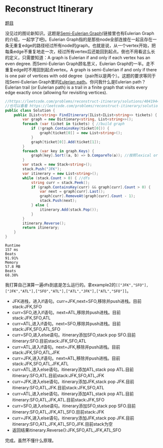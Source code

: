 # Reconstruct Itinerary

[题目](https://leetcode.com/problems/reconstruct-itinerary)

没见过的图论新知识。这题是[Semi-Eulerian Graph](http://mathonline.wikidot.com/eulerian-graphs-and-semi-eulerian-graphs)(链接里也有Eulerian Graph的介绍，一起学了吧)。Eulerian Graph指的是那些node全部连接在一起且存在一条无重复edge的路径经过所有node的graph。也就是说，从一个vertex开始，把每条edge不重复地走一次，经过所有vertex后还能回到起点。倒也不用看这么长的定义，只需要知道：A graph is Eulerian if and only if each vertex has an even degree. 而Semi-Eulerian Graph顾名思义，Eulerian Graph的一半。走不重复edge时不用回到起点vertex。A graph is semi-Eulerian if and only if there is one pair of vertices with odd degree（pair所以是两个）。这题的要求等同于找Semi-Eulerian Graph里的[Eulerian path](https://en.wikipedia.org/wiki/Eulerian_path)。你问我什么是Eulerian path？Eulerian trail (or Eulerian path) is a trail in a finite graph that visits every edge exactly once (allowing for revisiting vertices).
```c#
//https://leetcode.com/problems/reconstruct-itinerary/solutions/4041944/95-76-dfs-recursive-iterative/
//也可以看看 https://leetcode.com/problems/reconstruct-itinerary/solutions/4042004/beats-99-17-dfs-recursive-iterative-euler-path-intuition-commented-code/
public class Solution {
    public IList<string> FindItinerary(IList<IList<string>> tickets) {
        var graph = new Dictionary<string, List<string>>();
        foreach (var ticket in tickets) { //build graph
            if (!graph.ContainsKey(ticket[0])) {
                graph[ticket[0]] = new List<string>();
            }
            graph[ticket[0]].Add(ticket[1]);
        }
        foreach (var key in graph.Keys) {
            graph[key].Sort((a, b) => b.CompareTo(a)); //按照lexical order倒序排序
        }
        var stack = new Stack<string>();
        stack.Push("JFK");
        var itinerary = new List<string>();
        while (stack.Count > 0) { //dfs
            string curr = stack.Peek();
            if (graph.ContainsKey(curr) && graph[curr].Count > 0) {
                var next = graph[curr].Last();
                graph[curr].RemoveAt(graph[curr].Count - 1);
                stack.Push(next);
            } else {
                itinerary.Add(stack.Pop());
            }
        }
        itinerary.Reverse();
        return itinerary;
    }
}
```
```
Runtime
157 ms
Beats
91.91%
Memory
57.8 MB
Beats
68.38%
```
我打算自己演算一遍dfs到底是怎么运行的。拿example2的`[["JFK","SFO"],["JFK","ATL"],["SFO","ATL"],["ATL","JFK"],["ATL","SFO"]]`。
- JFK进栈，进入if语句。curr=JFK,next=SFO,移除并push进栈。目前stack:JFK,SFO
- curr=SFO,进入if语句。next=ATL,移除并push进栈。目前stack:JFK,SFO,ATL
- curr=ATL,进入if语句。next=SFO,移除并push进栈。目前stack:JFK,SFO,ATL,SFO
- curr=SFO,进入else语句。itinerary添加SFO,stack pop SFO.目前itinerary:SFO.目前stack:JFK,SFO,ATL
- curr=ATL,进入if语句。next=JFK,移除并push进栈。目前stack:JFK,SFO,ATL,JFK
- curr=JFK,进入if语句。next=ATL,移除并push进栈。目前stack:JFK,SFO,ATL,JFK,ATL
- curr=ATL,进入else语句。itinerary添加ATL,stack pop ATL.目前itinerary:SFO,ATL.目前stack:JFK,SFO,ATL,JFK
- curr=JFK,进入else语句。itinerary添加JFK,stack pop JFK.目前itinerary:SFO,ATL,JFK.目前stack:JFK,SFO,ATL
- curr=ATL,进入else语句。itinerary添加ATL,stack pop ATL.目前itinerary:SFO,ATL,JFK,ATL.目前stack:JFK,SFO
- curr=SFO,进入else语句。itinerary添加SFO,stack pop SFO.目前itinerary:SFO,ATL,JFK,ATL,SFO.目前stack:JFK
- curr=JFK,进入else语句。itinerary添加JFK,stack pop JFK.目前itinerary:SFO,ATL,JFK,ATL,SFO,JFK.目前stack为空
- 返回结果itinerary.Reverse():JFK,SFO,ATL,JFK,ATL,SFO

完成。虽然不懂什么原理。